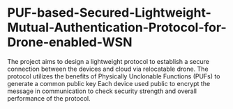 # PUF-based-Secured-Lightweight-Mutual-Authentication-Protocol-for-Drone-enabled-WSN
The project aims to design a lightweight protocol to establish a secure connection between the devices and cloud via relocatable drone. 
The protocol utilizes the benefits of Physically Unclonable Functions (PUFs) to generate a common public key 
Each device used public to encrypt the message in communication to check security strength and overall performance of the protocol. 
